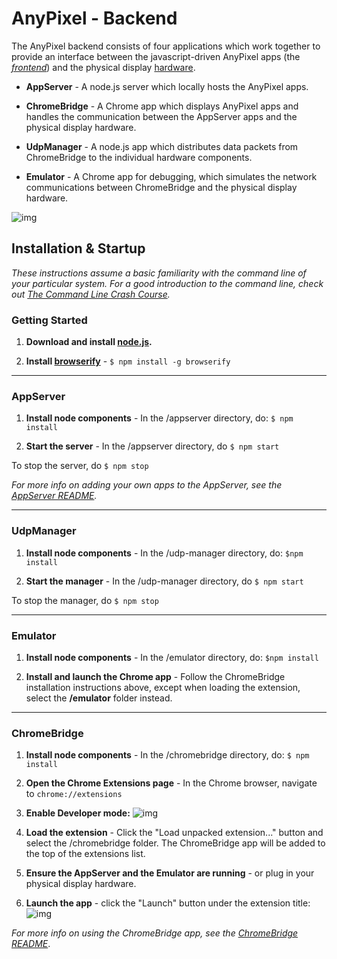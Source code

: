 # AnyPixel - Backend
The AnyPixel backend consists of four applications which work together to provide an interface 
between the javascript-driven AnyPixel apps (the [_frontend_](https://github.com/googlecreativelab/anypixel/tree/master/frontend)) and the physical display 
[hardware](https://github.com/googlecreativelab/anypixel/tree/master/hardware). 

- **AppServer** - A node.js server which locally hosts the AnyPixel apps.

- **ChromeBridge** - A Chrome app which displays AnyPixel apps and handles the communication between the AppServer apps and the physical display hardware. 

- **UdpManager** - A node.js app which distributes data packets from ChromeBridge to the individual hardware components.

- **Emulator** - A Chrome app for debugging, which simulates the network communications 
between ChromeBridge and the physical display hardware.

![img](https://github.com/googlecreativelab/anypixel/blob/master/backend/flow.png)

## Installation & Startup
_These instructions assume a basic familiarity with the command line of your particular system. 
For a good introduction to the command line, check out 
[The Command Line Crash Course](http://cli.learncodethehardway.org/book/)._

### Getting Started
1. **Download and install [node.js](https://nodejs.org/en/).**

2. **Install [browserify](http://browserify.org/)** - `$ npm install -g browserify`

---------

### AppServer
1. **Install node components** - In the /appserver directory, do: `$ npm install`

2. **Start the server** - In the /appserver directory, do `$ npm start`

To stop the server, do `$ npm stop`

_For more info on adding your own apps to the AppServer, see the [AppServer README](https://github.com/googlecreativelab/anypixel/tree/master/backend/appserver)._

---------

### UdpManager
1. **Install node components** - In the /udp-manager directory, do: `$npm install`

2. **Start the manager** - In the /udp-manager directory, do `$ npm start`

To stop the manager, do `$ npm stop` 

---------

### Emulator
1. **Install node components** - In the /emulator directory, do: `$npm install`

2. **Install and launch the Chrome app** - Follow the ChromeBridge installation instructions above, 
except when loading the extension, select the **/emulator** folder instead.

---------

### ChromeBridge
1. **Install node components** - In the /chromebridge directory, do: `$ npm install`

2. **Open the Chrome Extensions page** - In the Chrome browser, navigate to `chrome://extensions`

3. **Enable Developer mode:**
![img](https://github.com/googlecreativelab/anypixel/blob/master/backend/extension.png)

4. **Load the extension** - Click the "Load unpacked extension..." button and select the 
/chromebridge folder. The ChromeBridge app will be added to the top of the extensions list.

4. **Ensure the AppServer and the Emulator are running** - or plug in your physical display hardware.

5. **Launch the app** - click the "Launch" button under the extension title:
![img](https://github.com/googlecreativelab/anypixel/blob/master/backend/launch.png)

_For more info on using the ChromeBridge app, see the [ChromeBridge README](https://github.com/googlecreativelab/anypixel/tree/master/backend/chromebridge)_.